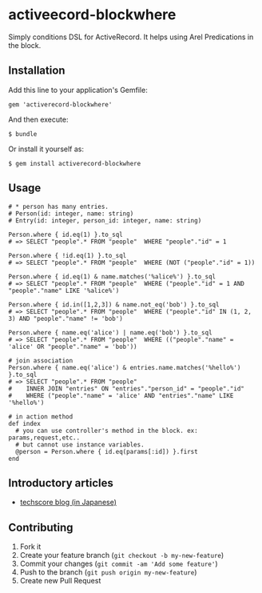 # activeecord-blockwhere

Simply conditions DSL for ActiveRecord.
It helps using Arel Predications in the block.

## Installation

Add this line to your application's Gemfile:

    gem 'activerecord-blockwhere'

And then execute:

    $ bundle

Or install it yourself as:

    $ gem install activerecord-blockwhere

## Usage

    # * person has many entries.
    # Person(id: integer, name: string)
    # Entry(id: integer, person_id: integer, name: string)
    
    Person.where { id.eq(1) }.to_sql
    # => SELECT "people".* FROM "people"  WHERE "people"."id" = 1
    
    Person.where { !id.eq(1) }.to_sql
    # => SELECT "people".* FROM "people"  WHERE (NOT ("people"."id" = 1))
    
    Person.where { id.eq(1) & name.matches('%alice%') }.to_sql
    # => SELECT "people".* FROM "people"  WHERE ("people"."id" = 1 AND "people"."name" LIKE '%alice%')
    
    Person.where { id.in([1,2,3]) & name.not_eq('bob') }.to_sql
    # => SELECT "people".* FROM "people"  WHERE ("people"."id" IN (1, 2, 3) AND "people"."name" != 'bob')
    
    Person.where { name.eq('alice') | name.eq('bob') }.to_sql
    # => SELECT "people".* FROM "people"  WHERE (("people"."name" = 'alice' OR "people"."name" = 'bob'))
    
    # join association
    Person.where { name.eq('alice') & entries.name.matches('%hello%') }.to_sql
    # => SELECT "people".* FROM "people"
    #    INNER JOIN "entries" ON "entries"."person_id" = "people"."id"
    #    WHERE ("people"."name" = 'alice' AND "entries"."name" LIKE '%hello%')

    # in action method
    def index
      # you can use controller's method in the block. ex: params,request,etc..
      # but cannot use instance variables.
      @person = Person.where { id.eq(params[:id]) }.first
    end

## Introductory articles

* [techscore blog (in Japanese)](http://www.techscore.com/blog/2013/05/08/activerecord-blockwhere/ "techscore")

## Contributing

1. Fork it
2. Create your feature branch (`git checkout -b my-new-feature`)
3. Commit your changes (`git commit -am 'Add some feature'`)
4. Push to the branch (`git push origin my-new-feature`)
5. Create new Pull Request
